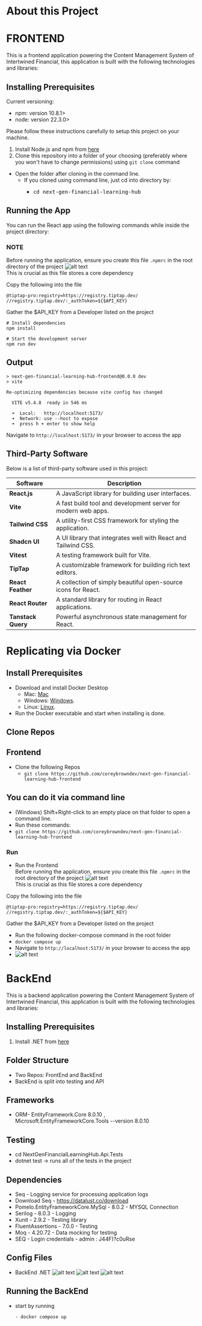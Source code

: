# About this Project

# FRONTEND 

This is a frontend application powering the Content Management System of Intertwined Financial, this application is built with the following technologies and libraries:

## Installing Prerequisites

Current versioning:

- npm: version 10.8.1>
- node: version 22.3.0>

Please follow these instructions carefully to setup this project on your machine.

1. Install Node.js and npm from [here](https://nodejs.org/en/)
2. Clone this repository into a folder of your choosing (preferably where you won't have to change permissions) using `git clone` command

*   Open the folder after cloning in the command line.
    *   If you cloned using command line, just cd into directory by:
        *   <pre>cd next-gen-financial-learning-hub </pre>
   

## Running the App

You can run the React app using the following commands while inside the project directory:

### NOTE

Before running the application, ensure you create this file  ```.npmrc``` in the root directory of the project
![alt text](https://github.com/coreybrowndev/next-gen-financial-learning-hub/blob/master/pictures/npmrc.png)  
This is crucial as this file stores a core dependency 

Copy the following into the file   
```
@tiptap-pro:registry=https://registry.tiptap.dev/
//registry.tiptap.dev/:_authToken=${$API_KEY}
```  
Gather the $API_KEY from a Developer listed on the project

```
# Install dependencies
npm install

# Start the development server
npm run dev
```

## Output

```
> next-gen-financial-learning-hub-frontend@0.0.0 dev
> vite

Re-optimizing dependencies because vite config has changed

  VITE v5.4.8  ready in 546 ms

  ➜  Local:   http://localhost:5173/
  ➜  Network: use --host to expose
  ➜  press h + enter to show help
```

Navigate to `http://localhost:5173/` in your browser to access the app

## Third-Party Software

Below is a list of third-party software used in this project:

| Software           | Description                                                    |
| ------------------ | -------------------------------------------------------------- |
| **React.js**       | A JavaScript library for building user interfaces.             |
| **Vite**           | A fast build tool and development server for modern web apps.  |
| **Tailwind CSS**   | A utility-first CSS framework for styling the application.     |
| **Shadcn UI**      | A UI library that integrates well with React and Tailwind CSS. |
| **Vitest**         | A testing framework built for Vite.                            |
| **TipTap**          | A customizable framework for building rich text editors.       |
| **React Feather**  | A collection of simply beautiful open-source icons for React.  |
| **React Router**   | A standard library for routing in React applications.          |
| **Tanstack Query** | Powerful asynchronous state management for React.              |

# Replicating via Docker

## Install Prerequisites

- Download and install Docker Desktop
  - Mac:  [Mac](https://docs.docker.com/desktop/setup/install/mac-install/) 
  - Windows: [Windows](https://docs.docker.com/desktop/setup/install/windows-install/).
  - Linux: [Linux](https://docs.docker.com/desktop/setup/install/linux/).
- Run the Docker executable and start when installing is done.

## Clone Repos 
## Frontend
- Clone the following Repos
  - `git clone https://github.com/coreybrowndev/next-gen-financial-learning-hub-frontend`
 

## You can do it via command line
  - (Windows) Shift+Right-click to an empty place on that folder to open a command line.
  - Run these commands:
   - `git clone https://github.com/coreybrowndev/next-gen-financial-learning-hub-frontend`

### Run
- Run the Frontend  
  Before running the application, ensure you create this file  ```.npmrc``` in the root directory of the project
![alt text](https://github.com/coreybrowndev/next-gen-financial-learning-hub/blob/master/pictures/npmrc.png)  
This is crucial as this file stores a core dependency 

Copy the following into the file   
```
@tiptap-pro:registry=https://registry.tiptap.dev/
//registry.tiptap.dev/:_authToken=${$API_KEY}
```  
Gather the $API_KEY from a Developer listed on the project

  - Run the following docker-compose command in the root folder
  - `docker compose up`
  -  Navigate to `http://localhost:5173/` in your browser to access the app
  -  ![alt text](https://github.com/coreybrowndev/next-gen-financial-learning-hub/blob/master/pictures/docker-compose-output.png)  


# BackEnd 

This is a backend application powering the Content Management System of Intertwined Financial, this application is built with the following technologies and libraries:

## Installing Prerequisites
1. Install .NET from [here](https://dotnet.microsoft.com/en-us/download)


## Folder Structure
- Two Repos: FrontEnd and BackEnd
- BackEnd is split into testing and API

## Frameworks 
- ORM- EntityFramework.Core 8.0.10 , Microsoft.EntityFrameworkCore.Tools --version 8.0.10

## Testing 
- cd NextGenFinancialLearningHub.Api.Tests
- dotnet test -> runs all of the tests in the project

## Dependencies 
- Seq - Logging service for processing application logs
- Download Seq - https://datalust.co/download 
- Pomelo.EntityFrameworkCore.MySql - 8.0.2 - MYSQL Connection
- Serilog - 8.0.3 - Logging
- Xunit - 2.9.2 - Testing library
- FluentAssertions - 7.0.0 - Testing
- Moq - 4.20.72 - Data mocking for testing
- SEQ - Login credentials - admin : J44F)?c0uRse

## Config Files 
- BackEnd .NET
![alt text](https://cdn.discordapp.com/attachments/1183911766405677218/1313347594478555136/Screenshot_2024-12-02_at_22.33.57.png?ex=674fcdc3&is=674e7c43&hm=4b26d8eec908bce57da5c2ea858a24cfdc964e7bf2577d9ab5909daedbf416d6&)
![alt text](https://cdn.discordapp.com/attachments/1183911766405677218/1313347594705174589/Screenshot_2024-12-02_at_22.34.03.png?ex=674fcdc3&is=674e7c43&hm=31cdced92fa4c1597a3a27a0087b169ddd046b869250b75d3caef7359fbdf3ab&)
![alt text](https://cdn.discordapp.com/attachments/1183911766405677218/1313347594935865354/Screenshot_2024-12-02_at_22.34.14.png?ex=674fcdc3&is=674e7c43&hm=f98bf9f8602b5ee1ce268b5e33ba37cb5b68118ee7722d4ae3fd2622072f9689&)

## Running the BackEnd 
- start by running
  ```
  - docker compose up


  




